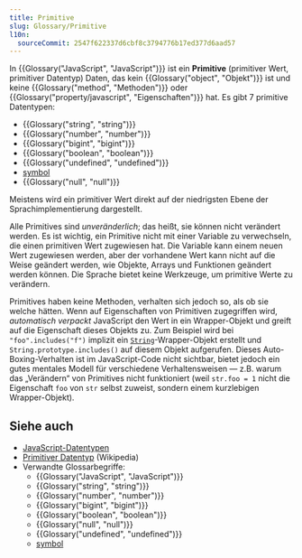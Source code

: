```yaml
---
title: Primitive
slug: Glossary/Primitive
l10n:
  sourceCommit: 2547f622337d6cbf8c3794776b17ed377d6aad57
---
```


In {{Glossary("JavaScript", "JavaScript")}} ist ein **Primitive** (primitiver Wert, primitiver Datentyp) Daten, das kein {{Glossary("object", "Objekt")}} ist und keine {{Glossary("method", "Methoden")}} oder {{Glossary("property/javascript", "Eigenschaften")}} hat. Es gibt 7 primitive Datentypen:

- {{Glossary("string", "string")}}
- {{Glossary("number", "number")}}
- {{Glossary("bigint", "bigint")}}
- {{Glossary("boolean", "boolean")}}
- {{Glossary("undefined", "undefined")}}
- [symbol](/de/docs/Web/JavaScript/Reference/Global_Objects/Symbol)
- {{Glossary("null", "null")}}

Meistens wird ein primitiver Wert direkt auf der niedrigsten Ebene der Sprachimplementierung dargestellt.

Alle Primitives sind _unveränderlich_; das heißt, sie können nicht verändert werden. Es ist wichtig, ein Primitive nicht mit einer Variable zu verwechseln, die einen primitiven Wert zugewiesen hat. Die Variable kann einem neuen Wert zugewiesen werden, aber der vorhandene Wert kann nicht auf die Weise geändert werden, wie Objekte, Arrays und Funktionen geändert werden können. Die Sprache bietet keine Werkzeuge, um primitive Werte zu verändern.

Primitives haben keine Methoden, verhalten sich jedoch so, als ob sie welche hätten. Wenn auf Eigenschaften von Primitiven zugegriffen wird, _automatisch verpackt_ JavaScript den Wert in ein Wrapper-Objekt und greift auf die Eigenschaft dieses Objekts zu. Zum Beispiel wird bei `"foo".includes("f")` implizit ein [`String`](/de/docs/Web/JavaScript/Reference/Global_Objects/String)-Wrapper-Objekt erstellt und `String.prototype.includes()` auf diesem Objekt aufgerufen. Dieses Auto-Boxing-Verhalten ist im JavaScript-Code nicht sichtbar, bietet jedoch ein gutes mentales Modell für verschiedene Verhaltensweisen — z.B. warum das „Verändern“ von Primitives nicht funktioniert (weil `str.foo = 1` nicht die Eigenschaft `foo` von `str` selbst zuweist, sondern einem kurzlebigen Wrapper-Objekt).

## Siehe auch

- [JavaScript-Datentypen](/de/docs/Web/JavaScript/Guide/Data_structures)
- [Primitiver Datentyp](https://en.wikipedia.org/wiki/Primitive_data_type) (Wikipedia)
- Verwandte Glossarbegriffe:
  - {{Glossary("JavaScript", "JavaScript")}}
  - {{Glossary("string", "string")}}
  - {{Glossary("number", "number")}}
  - {{Glossary("bigint", "bigint")}}
  - {{Glossary("boolean", "boolean")}}
  - {{Glossary("null", "null")}}
  - {{Glossary("undefined", "undefined")}}
  - [symbol](/de/docs/Web/JavaScript/Reference/Global_Objects/Symbol)
